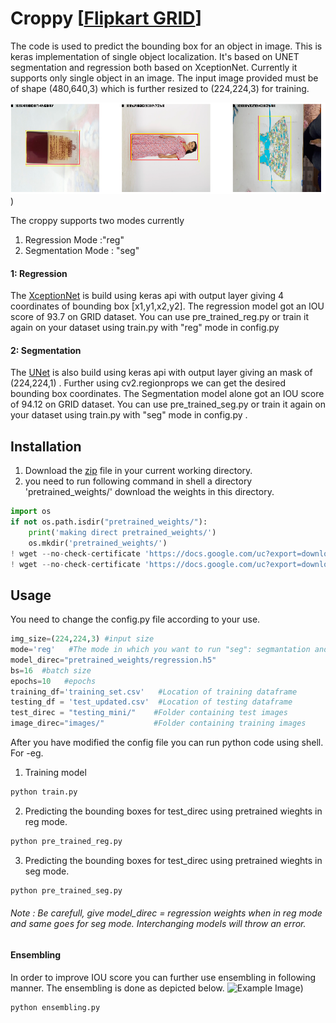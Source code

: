 # Croppy [[Flipkart GRID](https://dare2compete.com/o/Flipkart-GRiD-Teach-The-Machines-2019-74928)]
The code is used to predict the bounding box for an object in image. This is keras implementation of single object localization. It's based on UNET segmentation and regression both based on XceptionNet. Currently it supports only single object in an image. The input image provided must be of shape (480,640,3) which is further resized to (224,224,3) for training.

![Example Image](example.png?raw=true "Optional Title"))

The croppy supports two modes currently 
1) Regression Mode :"reg"
2) Segmentation Mode : "seg"


#### 1:  Regression 
The [XceptionNet](https://keras.io/applications/#xception) is build using keras api with output layer giving 4 coordinates of bounding box [x1,y1,x2,y2].
The regression model got an IOU score of 93.7 on GRID dataset. You can use pre_trained_reg.py or train it again on your dataset using train.py with "reg" mode in config.py

#### 2:  Segmentation  
The [UNet](https://arxiv.org/abs/1505.04597) is also build using keras api with output layer giving an mask of (224,224,1) . Further using cv2.regionprops we can get the desired bounding box coordinates.
The Segmentation model alone got an IOU score of 94.12 on GRID dataset. You can use pre_trained_seg.py or train it again on your dataset using train.py with "seg" mode in config.py .

## Installation

1. Download the [zip](https://drive.google.com/open?id=1ef-NATi1PV9XdQhuLt1YTzlDIZzYHyu7) file in your current working directory.
2. you need to run following command in shell a directory 'pretrained_weights/' download the weights in this directory.

```python
import os
if not os.path.isdir("pretrained_weights/"):
    print('making direct pretrained_weights/')
    os.mkdir('pretrained_weights/')
! wget --no-check-certificate 'https://docs.google.com/uc?export=download&id=1Lx9uZSwbzsc3anh9lfb4RPiBEBoSDMQ8' -O pretrained_weights/regression.h5
! wget --no-check-certificate 'https://docs.google.com/uc?export=download&id=1WNe1s1RzBqiV-vvcJMo9swaAFDBO1Rh-' -O pretrained_weights/segmentation.h5

```

## Usage
You need to change the config.py file according to your use.
```python
img_size=(224,224,3) #input size 
mode='reg'   #The mode in which you want to run "seg": segmantation and "reg": Regression
model_direc="pretrained_weights/regression.h5"
bs=16  #batch size 
epochs=10   #epochs 
training_df='training_set.csv'   #Location of training dataframe
testing_df = 'test_updated.csv'  #Location of testing dataframe 
test_direc = "testing_mini/"    #Folder containing test images
image_direc="images/"           #Folder containing training images
```
After you have modified the config file you can run python code using shell. For -eg.
1. Training model 
```bash
python train.py
```
2. Predicting the bounding boxes for test_direc using pretrained wieghts in reg mode.
```bash
python pre_trained_reg.py
```
3. Predicting the bounding boxes for test_direc using pretrained wieghts in seg mode.
```bash
python pre_trained_seg.py
```
###### Note : Be carefull, give model_direc = regression weights when in reg mode and same goes for seg mode. Interchanging models will throw an error.
#### Ensembling
In order to improve IOU score you can further use ensembling in following manner. The ensembling is done as depicted below.
![Example Image](ens.png?raw=true "Optional Title"))
```bash
python ensembling.py
```
